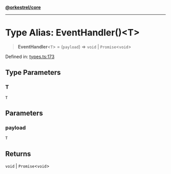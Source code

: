 [**@orkestrel/core**](../index.md)

***

# Type Alias: EventHandler()\<T\>

> **EventHandler**\<`T`\> = (`payload`) => `void` \| `Promise`\<`void`\>

Defined in: [types.ts:173](https://github.com/orkestrel/core/blob/7cc3e19bc4a1e6f96f153d7b931686981208a465/src/types.ts#L173)

## Type Parameters

### T

`T`

## Parameters

### payload

`T`

## Returns

`void` \| `Promise`\<`void`\>
